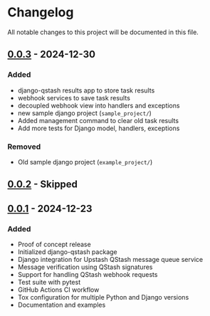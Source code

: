 # Changelog

All notable changes to this project will be documented in this file.

## [0.0.3] - 2024-12-30

### Added
- django-qstash results app to store task results
- webhook services to save task results
- decoupled webhook view into handlers and exceptions
- new sample django project (`sample_project/`)
- Added management command to clear old task results
- Add more tests for Django model, handlers, exceptions

### Removed
- Old sample django project (`example_project/`)

## [0.0.2] - Skipped

## [0.0.1] - 2024-12-23

### Added
- Proof of concept release
- Initialized django-qstash package
- Django integration for Upstash QStash message queue service
- Message verification using QStash signatures
- Support for handling QStash webhook requests
- Test suite with pytest
- GitHub Actions CI workflow
- Tox configuration for multiple Python and Django versions
- Documentation and examples

[0.0.3]: https://github.com/jmitchel3/django-qstash/compare/v0.0.3...HEAD
[0.0.2]: https://github.com/jmitchel3/django-qstash/compare/v0.0.2...v0.0.3
[0.0.1]: https://github.com/jmitchel3/django-qstash/compare/v0.0.1...v0.0.2
